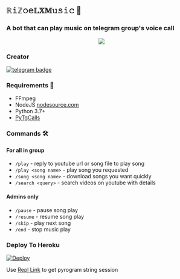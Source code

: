 <h2 align="centre">ℝ𝚒ℤ𝚘𝚎𝕃𝕏𝕄𝚞𝚜𝚒𝚌 🎵</h2>

### A bot that can play music on telegram group's voice call

<p align="center">
  <img src="https://telegra.ph/file/bf19c811fe0c137f7cb61.jpg">
</p>
<H3>Creator</h3>

[![telegram badge](https://img.shields.io/badge/@TheRiZoeL-30302f?style=for-the-badge&logo=telegram)](https://t.me/TheRiZoeL)

<h3>Requirements 📝</h3>

- FFmpeg
- NodeJS [nodesource.com](https://nodesource.com/)
- Python 3.7+
- [PyTgCalls](https://github.com/pytgcalls/pytgcalls)

### Commands 🛠
#### For all in group
- `/play` - reply to youtube url or song file to play song
- `/play <song name>` - play song you requested
- `/song <song name>` - download songs you want quickly
- `/search <query>` - search videos on youtube with details

#### Admins only
- `/pause` - pause song play
- `/resume` - resume song play
- `/skip` - play next song
- `/end` - stop music play

### Deploy To Heroku</h4>

[![Deploy](https://www.herokucdn.com/deploy/button.svg)](https://heroku.com/deploy?template=https://github.com/DeadisDarkop/GroupMusicPlayerBot)

Use [Repl Link](https://replit.com/@SpEcHiDe/GenerateStringSession) to get pyrogram string session

